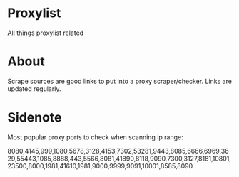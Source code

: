 # Proxylist
All things proxylist related

# About
Scrape sources are good links to put into a proxy scraper/checker. Links are updated regularly. 



# Sidenote
Most popular proxy ports to check when scanning ip range:

8080,4145,999,1080,5678,3128,4153,7302,53281,9443,8085,6666,6969,3629,55443,1085,8888,443,5566,8081,41890,8118,9090,7300,3127,8181,10801,23500,8000,1981,41610,1981,9000,9999,9091,10001,8585,8090



